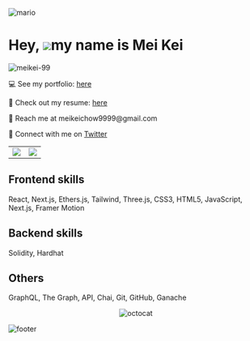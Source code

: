 

![mario](https://user-images.githubusercontent.com/10498744/210012254-234538ff-d198-48aa-8964-37e6fd45d227.gif)

# Hey, ![](https://user-images.githubusercontent.com/18350557/176309783-0785949b-9127-417c-8b55-ab5a4333674e.gif)my name is Mei Kei
<p align="left"> <img src="https://komarev.com/ghpvc/?username=meikei-99&label=Profile%20views&color=0e75b6&style=flat" alt="meikei-99" /> </p>
<div> 
    <p>💻 See my portfolio:  <a href="https://meikei-portfolio.vercel.app/" target="_blank">here</a><br/></p>
    <p>📑 Check out my resume: <a href="https://1drv.ms/b/s!AnA10z7GRVCRkRDQywteImUTr_qL?e=DsdlDl" target="_blank">here</a><br/></p>
    <p>📩 Reach me at meikeichow9999@gmail.com <br/></p>
    <p>🤳 Connect with me on  <a href="https://twitter.com/meikei30" target="_blank">Twitter</a><br/></p>
</div>

<table>
  <tr>
    <td valign="top"><img src="https://github-readme-stats.vercel.app/api/top-langs/?username=meikei-99&layout=compact&show_icons=true&title_color=ffffff&icon_color=34abeb&text_color=daf7dc&bg_color=151515"/></td>
    <td valign="top"><img src="https://github-readme-stats.vercel.app/api?username=meikei-99&show_icons=true&title_color=ffffff&icon_color=34abeb&text_color=daf7dc&bg_color=151515"/></td>
  </tr>
</table>

## Frontend skills
React, Next.js, Ethers.js, Tailwind, Three.js, CSS3, HTML5, JavaScript, Next.js, Framer Motion

## Backend skills
Solidity, Hardhat

## Others
GraphQL, The Graph, API, Chai, Git, GitHub, Ganache

<div align="center">

![octocat](https://user-images.githubusercontent.com/10498744/210113490-e2fad07f-4488-4da8-a656-b9abbdd8cb26.gif)  

</div>

![footer](https://user-images.githubusercontent.com/10498744/210157572-1fca0242-8af2-46a6-bfa3-666ffd40ebde.svg)




